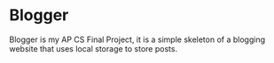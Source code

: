# Blogger
Blogger is my AP CS Final Project, it is a simple skeleton of a blogging website that uses local storage to store posts.
